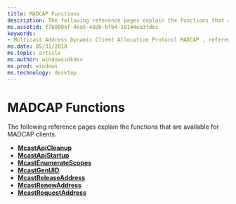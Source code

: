```yaml
---
title: MADCAP Functions
description: The following reference pages explain the functions that are available for MADCAP clients.
ms.assetid: f7b900ef-4ea5-48db-bfb4-18144ea3fd6c
keywords:
- Multicast Address Dynamic Client Allocation Protocol MADCAP , reference, functions
ms.date: 05/31/2018
ms.topic: article
ms.author: windowssdkdev
ms.prod: windows
ms.technology: desktop
---
```


# MADCAP Functions

The following reference pages explain the functions that are available for MADCAP clients.

-   [**McastApiCleanup**](/windows/previous-versions/Madcapcl/nf-madcapcl-mcastapicleanup?branch=master)
-   [**McastApiStartup**](/windows/previous-versions/Madcapcl/nf-madcapcl-mcastapistartup?branch=master)
-   [**McastEnumerateScopes**](/windows/previous-versions/Madcapcl/nf-madcapcl-mcastenumeratescopes?branch=master)
-   [**McastGenUID**](/windows/previous-versions/Madcapcl/nf-madcapcl-mcastgenuid?branch=master)
-   [**McastReleaseAddress**](/windows/previous-versions/Madcapcl/nf-madcapcl-mcastreleaseaddress?branch=master)
-   [**McastRenewAddress**](/windows/previous-versions/Madcapcl/nf-madcapcl-mcastrenewaddress?branch=master)
-   [**McastRequestAddress**](/windows/previous-versions/Madcapcl/nf-madcapcl-mcastrequestaddress?branch=master)

 

 




